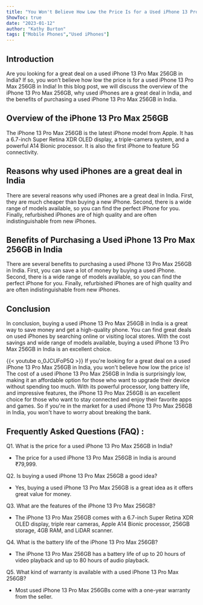 ```yaml
---
title: "You Won't Believe How Low the Price Is for a Used iPhone 13 Pro Max 256GB in India!"
ShowToc: true 
date: "2023-01-12"
author: "Kathy Burton" 
tags: ["Mobile Phones","Used iPhones"]
---
```

## Introduction 
Are you looking for a great deal on a used iPhone 13 Pro Max 256GB in India? If so, you won’t believe how low the price is for a used iPhone 13 Pro Max 256GB in India! In this blog post, we will discuss the overview of the iPhone 13 Pro Max 256GB, why used iPhones are a great deal in India, and the benefits of purchasing a used iPhone 13 Pro Max 256GB in India. 

## Overview of the iPhone 13 Pro Max 256GB 
The iPhone 13 Pro Max 256GB is the latest iPhone model from Apple. It has a 6.7-inch Super Retina XDR OLED display, a triple-camera system, and a powerful A14 Bionic processor. It is also the first iPhone to feature 5G connectivity. 

## Reasons why used iPhones are a great deal in India 
There are several reasons why used iPhones are a great deal in India. First, they are much cheaper than buying a new iPhone. Second, there is a wide range of models available, so you can find the perfect iPhone for you. Finally, refurbished iPhones are of high quality and are often indistinguishable from new iPhones. 

## Benefits of Purchasing a Used iPhone 13 Pro Max 256GB in India 
There are several benefits to purchasing a used iPhone 13 Pro Max 256GB in India. First, you can save a lot of money by buying a used iPhone. Second, there is a wide range of models available, so you can find the perfect iPhone for you. Finally, refurbished iPhones are of high quality and are often indistinguishable from new iPhones. 

## Conclusion 
In conclusion, buying a used iPhone 13 Pro Max 256GB in India is a great way to save money and get a high-quality phone. You can find great deals on used iPhones by searching online or visiting local stores. With the cost savings and wide range of models available, buying a used iPhone 13 Pro Max 256GB in India is an excellent choice.

{{< youtube o_0JCUFoP5Q >}} 
If you're looking for a great deal on a used iPhone 13 Pro Max 256GB in India, you won't believe how low the price is! The cost of a used iPhone 13 Pro Max 256GB in India is surprisingly low, making it an affordable option for those who want to upgrade their device without spending too much. With its powerful processor, long battery life, and impressive features, the iPhone 13 Pro Max 256GB is an excellent choice for those who want to stay connected and enjoy their favorite apps and games. So if you're in the market for a used iPhone 13 Pro Max 256GB in India, you won't have to worry about breaking the bank.

## Frequently Asked Questions (FAQ) :
Q1. What is the price for a used iPhone 13 Pro Max 256GB in India?
- The price for a used iPhone 13 Pro Max 256GB in India is around ₹79,999.

Q2. Is buying a used iPhone 13 Pro Max 256GB a good idea?
- Yes, buying a used iPhone 13 Pro Max 256GB is a great idea as it offers great value for money.

Q3. What are the features of the iPhone 13 Pro Max 256GB?
- The iPhone 13 Pro Max 256GB comes with a 6.7-inch Super Retina XDR OLED display, triple rear cameras, Apple A14 Bionic processor, 256GB storage, 4GB RAM, and LiDAR scanner.

Q4. What is the battery life of the iPhone 13 Pro Max 256GB?
- The iPhone 13 Pro Max 256GB has a battery life of up to 20 hours of video playback and up to 80 hours of audio playback.

Q5. What kind of warranty is available with a used iPhone 13 Pro Max 256GB?
- Most used iPhone 13 Pro Max 256GBs come with a one-year warranty from the seller.


